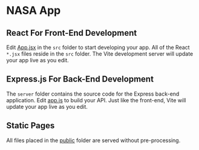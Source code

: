 # NASA App

## React For Front-End Development

Edit [App.jsx](#src/App.jsx) in the `src` folder to start
developing your app. All of the React `*.jsx` files reside
in the `src` folder. The Vite development server will
update your app live as you edit.

## Express.js For Back-End Development

The `server` folder contains the source code for the Express
back-end application. Edit [app.js](#server/app.js) to build
your API. Just like the front-end, Vite will update your app
live as you edit.

## Static Pages

All files placed in the [public](#public) folder are served
without pre-processing.
